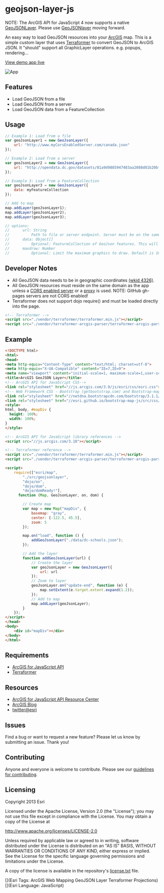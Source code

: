 # geojson-layer-js

NOTE: The ArcGIS API for JavaScript 4 now supports a native [GeoJSONLayer](https://developers.arcgis.com/javascript/latest/api-reference/esri-layers-GeoJSONLayer.html). Please use [GeoJSONlayer](https://developers.arcgis.com/javascript/latest/api-reference/esri-layers-GeoJSONLayer.html) moving forward.

An easy way to load GeoJSON resources into your [ArcGIS](https://developers.arcgis.com/javascript/) map. This is a simple custom layer that uses [Terraformer](http://terraformer.io) to convert GeoJSON to ArcGIS JSON.  It "should" support all GraphicLayer operations. e.g. popups, rendering... 

[View demo app live](http://esri.github.io/geojson-layer-js/geojsonlayer.html)

![App](https://raw.github.com/Esri/geojson-layer-js/master/geojson-layer-js.png)

## Features
* Load GeoJSON from a file
* Load GeoJSON from a server 
* Load GeoJSON data from a FeatureCollection

## Usage
``` JavaScript
// Example 1: Load from a file
var geoJsonLayer1 = new GeoJsonLayer({
    url: "http://www.myCorsEnabledServer.com/canada.json"
});

// Example 2: Load from a server
var geoJsonLayer2 = new GeoJsonLayer({
    url: "http://opendata.dc.gov/datasets/81a9d9885947483aa2088d81b20bfe66_5.geojson"
});

// Example 3: Load from a FeatureCollection
var geoJsonLayer3 = new GeoJsonLayer({
    data: myFeatureCollection 
});

// Add to map
map.addLayer(geoJsonLayer1);
map.addLayer(geoJsonLayer2);
map.addLayer(geoJsonLayer3);
```

``` JavaScript
// options:
//      url: String
//          Path to file or server endpoint. Server must be on the same domain or cors enabled. Or use a proxy.
//      data: Object[]
//          Optional: FeatureCollection of GeoJson features. This will override url if both are provided.
//      maxdraw: Number
//          Optional: Limit the maximum graphics to draw. Default is 1000.
```

## Developer Notes 
* All GeoJSON data needs to be in geographic coordinates [(wkid 4326)](https://developers.arcgis.com/javascript/jsapi/spatialreference-amd.html).
* All GeoJSON resources must reside on the same domain as the app unless a [CORS enabled server](https://developers.arcgis.com/javascript/jshelp/ags_proxy.html) or a [proxy](https://developers.arcgis.com/javascript/jshelp/ags_proxy.html) is used. NOTE: GitHub gh-pages servers are not CORS enabled!
* Terraformer does not support dojo require() and must be loaded directly into the page.

``` HTML
<!-- Terraformer -->
<script src="./vendor/terraformer/terraformer.min.js"></script>
<script src="./vendor/terraformer-arcgis-parser/terraformer-arcgis-parser.min.js"></script>
```

## Example
``` HTML
<!DOCTYPE html> 
<html>  
<head> 
<meta http-equiv="Content-Type" content="text/html; charset=utf-8">
<meta http-equiv="X-UA-Compatible" content="IE=7,IE=9">
<meta name="viewport" content="initial-scale=1, maximum-scale=1,user-scalable=no">
<title>ArcGIS GeoJSON Layer</title>  
<!-- ArcGIS API for JavaScript CSS-->
<link rel="stylesheet" href="//js.arcgis.com/3.9/js/esri/css/esri.css">
<!-- Web Framework CSS - Bootstrap (getbootstrap.com) and Bootstrap-map-js (github.com/esri/bootstrap-map-js) -->
<link rel="stylesheet" href="//netdna.bootstrapcdn.com/bootstrap/3.1.1/css/bootstrap.min.css" rel="stylesheet">
<link rel="stylesheet" href="//esri.github.io/bootstrap-map-js/src/css/bootstrapmap.css">
<style>
html, body, #mapDiv {
  height: 100%;
  width: 100%;
}
</style>

<!-- ArcGIS API for JavaScript library references -->
<script src="//js.arcgis.com/3.10"></script>

<!-- Terraformer reference -->
<script src="./vendor/terraformer/terraformer.min.js"></script>
<script src="./vendor/terraformer-arcgis-parser/terraformer-arcgis-parser.min.js"></script>

<script>
    require(["esri/map",
        "./src/geojsonlayer",
        "dojo/on",
        "dojo/dom",
        "dojo/domReady!"],
      function (Map, GeoJsonLayer, on, dom) {

        // Create map
        var map = new Map("mapDiv", {
            basemap: "gray",
            center: [-122.5, 45.5],
            zoom: 5
        });

        map.on("load", function () {
            addGeoJsonLayer("./data/dc-schools.json");
        });

        // Add the layer
        function addGeoJsonLayer(url) {
            // Create the layer
            var geoJsonLayer = new GeoJsonLayer({
                url: url
            });
            // Zoom to layer
            geoJsonLayer.on("update-end", function (e) {
                map.setExtent(e.target.extent.expand(1.2));
            });
            // Add to map
            map.addLayer(geoJsonLayer);
        }
    });
</script>
</head>
<body>
    <div id="mapDiv"></div>
</body>
</html>
```

## Requirements

* [ArcGIS for JavaScript API](https://developers.arcgis.com/javascript/)
* [Terraformer](http://terraformer.io)

## Resources

* [ArcGIS for JavaScript API Resource Center](https://developers.arcgis.com/javascript/)
* [ArcGIS Blog](http://blogs.esri.com/esri/arcgis/)
* [twitter@esri](http://twitter.com/esri)

## Issues

Find a bug or want to request a new feature?  Please let us know by submitting an issue.  Thank you!

## Contributing

Anyone and everyone is welcome to contribute. Please see our [guidelines for contributing](https://github.com/esri/contributing).

## Licensing
Copyright 2013 Esri

Licensed under the Apache License, Version 2.0 (the "License");
you may not use this file except in compliance with the License.
You may obtain a copy of the License at

   http://www.apache.org/licenses/LICENSE-2.0

Unless required by applicable law or agreed to in writing, software
distributed under the License is distributed on an "AS IS" BASIS,
WITHOUT WARRANTIES OR CONDITIONS OF ANY KIND, either express or implied.
See the License for the specific language governing permissions and
limitations under the License.

A copy of the license is available in the repository's [license.txt]( https://raw.github.com/Esri/geojson-layer-js/master/license.txt) file.

[](Esri Tags: ArcGIS Web Mapping GeoJSON Layer Terraformer Projections)
[](Esri Language: JavaScript)
